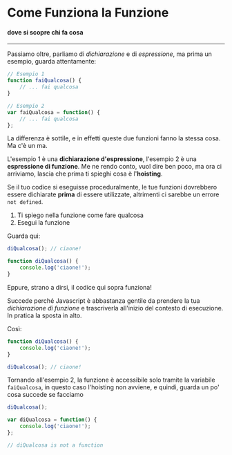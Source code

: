 # Come Funziona la Funzione

#### dove si scopre chi fa cosa 
<hr>

Passiamo oltre, parliamo di *dichiarazione* e di *espressione*, ma prima un esempio, guarda attentamente:

```javascript
// Esempio 1
function faiQualcosa() {
	// ... fai qualcosa
}

// Esempio 2
var faiQualcosa = function() {
	// ... fai qualcosa
};

```

La differenza è sottile, e in effetti queste due funzioni fanno la stessa cosa. 
Ma c'è un ma. 

L'esempio 1 è una **dichiarazione d'espressione**, l'esempio 2 è una **espressione di funzione**. 
Me ne rendo conto, vuol dire ben poco, ma ora ci arriviamo, lascia che prima ti spieghi cosa è l'**hoisting**.

Se il tuo codice si eseguisse proceduralmente, le tue funzioni dovrebbero essere dichiarate **prima** di essere utilizzate, altrimenti ci sarebbe un errore `not defined`.

1. Ti spiego nella funzione come fare qualcosa
2. Esegui la funzione

Guarda qui:

```javascript
diQualcosa(); // ciaone!

function diQualcosa() {
	console.log('ciaone!');
}

```

Eppure, strano a dirsi, il codice qui sopra funziona!

Succede perché Javascript è abbastanza gentile da prendere la tua *dichiarazione di funzione* e trascriverla all'inizio del contesto di esecuzione. In pratica la sposta in alto. 

Così:


```javascript
function diQualcosa() {
	console.log('ciaone!');
}

diQualcosa(); // ciaone!

```

Tornando all'esempio 2, la funzione è accessibile solo tramite la variabile `faiQualcosa`, in questo caso l'hoisting non avviene, e quindi, guarda un po' cosa succede se facciamo

```javascript
diQualcosa(); 

var diQualcosa = function() {
	console.log('ciaone!');
};

// diQualcosa is not a function

```




[Object]: (https://developer.mozilla.org/en-US/docs/Web/JavaScript/Reference/Global_Objects/Object)


[index]: ../index.md
